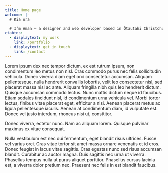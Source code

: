 ```yaml
---
title: Home page
welcome: |-
  # Kia ora

  # I’m Aman — a designer and web developer based in Ōtautahi Christchurch
ctabtns:
  - displaytext: my work
    link: /portfolio
  - displaytext: get in touch
    link: /contact
---
```

Lorem ipsum dex nec tempor dictum, ex est rutrum ipsum, non condimentum leo metus non nisl. Cras commodo purus nec felis sollicitudin vehicula. Donec viverra diam eget orci consectetur accumsan. Aliquam pellentesque, nulla hendrerit convallis lobortis, velit leo consectetur nisl, sed placerat massa nisl ac ante. Aliquam fringilla nibh quis leo hendrerit dictum. Quisque accumsan commodo lectus. Nunc mattis dictum neque id faucibus. Etiam sodales tincidunt nisl, id condimentum urna vehicula vel. Morbi tortor lectus, finibus vitae placerat eget, efficitur a nisi. Aenean placerat metus ac ligula pellentesque iaculis. Aenean at condimentum diam, id vulputate est. Donec vel justo interdum, rhoncus nisi ut, consttitor.

Donec viverra, ectetur nunc. Nam ac aliquam lorem. Quisque pulvinar maximus ex vitae consequat.

Nulla vestibulum est nec dui fermentum, eget blandit risus ultrices. Fusce vel varius orci. Cras vitae tortor sit amet massa ornare venenatis et id eros. Donec feugiat in lacus vitae sagittis. Cras egestas nunc sed risus accumsan blandit. Curabitur ac auctor magna. Duis sagittis nec urna ut viverra. Phasellus tempus nulla ut purus aliquet porttitor. Phasellus cursus lacinia est, a viverra dolor pretium nec. Praesent nec felis in est blandit faucibus.

